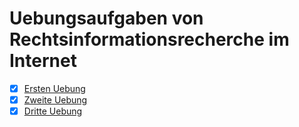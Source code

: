 # Uebungsaufgaben von Rechtsinformationsrecherche im Internet

- [x] [Ersten Uebung](./01/ue1.md)
- [x] [Zweite Uebung](./02/ue2.md)
- [x] [Dritte Uebung](./03/ue3.md)
